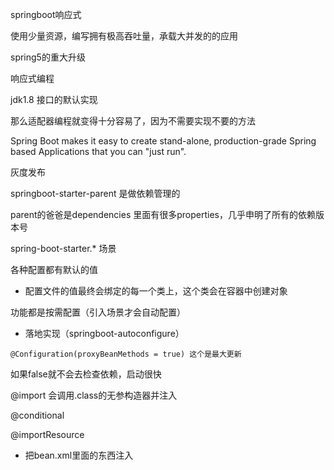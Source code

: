 springboot响应式

  使用少量资源，编写拥有极高吞吐量，承载大并发的的应用



spring5的重大升级



响应式编程



jdk1.8 接口的默认实现

那么适配器编程就变得十分容易了，因为不需要实现不要的方法



Spring Boot makes it easy to create stand-alone, production-grade Spring based Applications that you can "just run".  









灰度发布







springboot-starter-parent 是做依赖管理的

parent的爸爸是dependencies 里面有很多properties，几乎申明了所有的依赖版本号









spring-boot-starter.*   场景



各种配置都有默认的值

* 配置文件的值最终会绑定的每一个类上，这个类会在容器中创建对象



功能都是按需配置（引入场景才会自动配置）

* 落地实现（springboot-autoconfigure）



```
@Configuration(proxyBeanMethods = true) 这个是最大更新
```

如果false就不会去检查依赖，启动很快





@import 会调用.class的无参构造器并注入





@conditional

@importResource

* 把bean.xml里面的东西注入